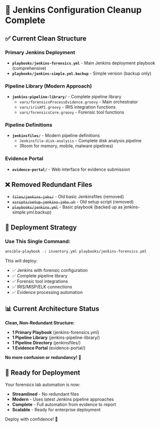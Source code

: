 # 🧹 Jenkins Configuration Cleanup Complete

## ✅ **Current Clean Structure**

### **Primary Jenkins Deployment**
- **`playbooks/jenkins-forensics.yml`** - Main Jenkins deployment playbook (comprehensive)
- **`playbooks/jenkins-simple.yml.backup`** - Simple version (backup only)

### **Pipeline Library** (Modern Approach)
- **`jenkins-pipeline-library/`** - Complete pipeline library
  - `vars/forensicsProcessEvidence.groovy` - Main orchestrator
  - `vars/irisAPI.groovy` - IRIS integration functions
  - `vars/forensicsCore.groovy` - Forensic tool functions

### **Pipeline Definitions**
- **`jenkinsfiles/`** - Modern pipeline definitions
  - `Jenkinsfile-disk-analysis` - Complete disk analysis pipeline
  - (Room for memory, mobile, malware pipelines)

### **Evidence Portal**
- **`evidence-portal/`** - Web interface for evidence submission

## ❌ **Removed Redundant Files**
- ~~`files/jenkins-jobs/`~~ - Old basic Jenkinsfiles (removed)
- ~~`scripts/setup-jenkins-jobs.sh`~~ - Old setup script (removed)
- ~~`playbooks/jenkins.yml`~~ - Basic playbook (backed up as jenkins-simple.yml.backup)

## 🎯 **Deployment Strategy**

### **Use This Single Command:**
```bash
ansible-playbook -i inventory.yml playbooks/jenkins-forensics.yml
```

This will deploy:
- ✅ Jenkins with forensic configuration
- ✅ Complete pipeline library
- ✅ Forensic tool integrations  
- ✅ IRIS/MISP/ELK connections
- ✅ Evidence processing automation

## 📊 **Current Architecture Status**

**Clean, Non-Redundant Structure:**
- **1 Primary Playbook** (jenkins-forensics.yml)
- **1 Pipeline Library** (jenkins-pipeline-library/)
- **1 Pipeline Directory** (jenkinsfiles/)
- **1 Evidence Portal** (evidence-portal/)

**No more confusion or redundancy!** 🎉

## 🚀 **Ready for Deployment**

Your forensics lab automation is now:
- **Streamlined** - No redundant files
- **Modern** - Uses latest Jenkins pipeline approaches
- **Complete** - Full automation from evidence to report
- **Scalable** - Ready for enterprise deployment

Deploy with confidence! 💪
